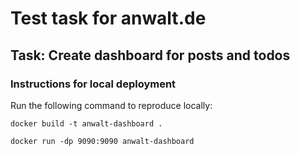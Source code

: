 # Test task for anwalt.de

## Task: Create dashboard for posts and todos

### Instructions for local deployment

Run the following command to reproduce locally:

``docker build -t anwalt-dashboard .``

``docker run -dp 9090:9090 anwalt-dashboard``